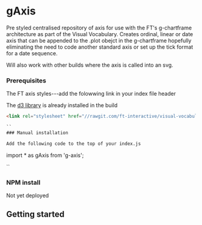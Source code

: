 # gAxis

Pre styled centralised repository of axis for use with the FT's g-chartframe architecture as part of the Visual Vocabulary. Creates ordinal, linear or date axis that can be appended to the .plot obejct in the g-chartframe hopefully eliminating the need to code another standard axis or set up the tick format for a date sequence.

Will also work with other builds where the axis is called into an svg.

### Prerequisites
The FT axis styles---add the folowwing link in your index file header

The [d3 library](https://d3js.org/) is already installed in the build

``` html
<link rel="stylesheet" href="//rawgit.com/ft-interactive/visual-vocabulary-templates/master/styles.css"/>

``
### Manual installation

Add the following code to the top of your index.js

```
import * as gAxis from 'g-axis';

``

### NPM install
Not yet deployed

## Getting started